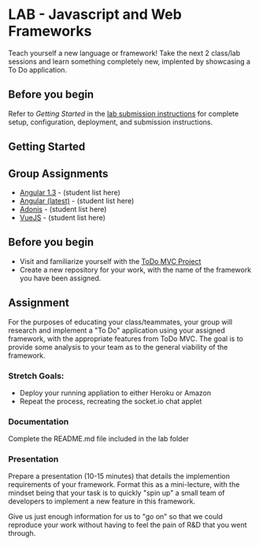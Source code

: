 # LAB - Javascript and Web Frameworks
 
 Teach yourself a new language or framework! Take the next 2 class/lab sessions and learn something completely new, implented by showcasing a To Do application.
 
 
## Before you begin
Refer to *Getting Started*  in the [lab submission instructions](../../../reference/submission-instructions/labs/README.md) for complete setup, configuration, deployment, and submission instructions.
 
## Getting Started

## Group Assignments
* [Angular 1.3](https://angular.io/) - (student list here)
* [Angular (latest)](https://angularjs.org/) - (student list here)
* [Adonis](https://adonisjs.com/) - (student list here)
* [VueJS](https://vuejs.org/) - (student list here)

## Before you begin
* Visit and familiarize yourself with the [ToDo MVC Project](http://todomvc.com)
* Create a new repository for your work, with the name of the framework you have been assigned.

## Assignment
For the purposes of educating your class/teammates, your group will research and implement a "To Do" application using your assigned framework, with the appropriate features from ToDo MVC. The goal is to provide some analysis to your team as to the general viability of the framework. 

### Stretch Goals:
* Deploy your running appliation to either Heroku or Amazon
* Repeat the process, recreating the socket.io chat applet

###  Documentation
Complete the README.md file included in the lab folder

### Presentation
Prepare a presentation (10-15 minutes) that details the implemention requirements of your framework. Format this as a mini-lecture, with the mindset being that your task is to quickly "spin up" a small team of developers to implement a new feature in this framework.

Give us just enough information for us to "go on" so that we could reproduce your work without having to feel the pain of R&D that you went through.
